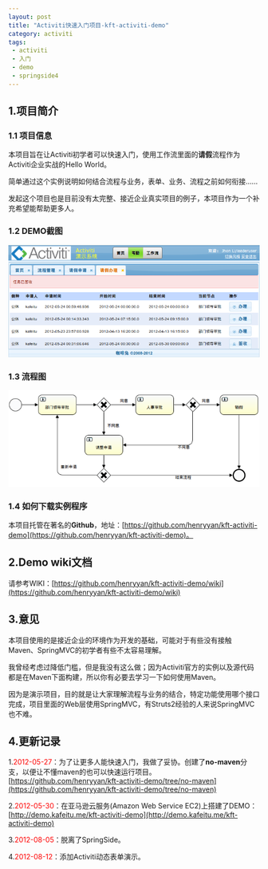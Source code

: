 ```yaml
---
layout: post
title: "Activiti快速入门项目-kft-activiti-demo"
category: activiti
tags: 
 - activiti
 - 入门
 - demo
 - springside4
---
```


## 1.项目简介

### 1.1 项目信息

本项目旨在让Activiti初学者可以快速入门，使用工作流里面的**请假**流程作为Activiti企业实战的Hello World。

简单通过这个实例说明如何结合流程与业务，表单、业务、流程之前如何衔接……

发起这个项目也是目前没有太完整、接近企业真实项目的例子，本项目作为一个补充希望能帮助更多人。

### 1.2 DEMO截图

![kft-activiti-demo截图](/files/2012/05/kft-activiti-demo.png)

### 1.3 流程图

![请假流程](/files/2012/05/leave-process-definition.png)

### 1.4 如何下载实例程序

本项目托管在著名的**Github**，地址：[https://github.com/henryyan/kft-activiti-demo](https://github.com/henryyan/kft-activiti-demo)。

## 2.Demo wiki文档

请参考WIKI：[https://github.com/henryyan/kft-activiti-demo/wiki](https://github.com/henryyan/kft-activiti-demo/wiki)

## 3.意见

本项目使用的是接近企业的环境作为开发的基础，可能对于有些没有接触Maven、SpringMVC的初学者有些不太容易理解。

我曾经考虑过降低门槛，但是我没有这么做；因为Activiti官方的实例以及源代码都是在Maven下面构建，所以你有必要去学习一下如何使用Maven。

因为是演示项目，目的就是让大家理解流程与业务的结合，特定功能使用哪个接口完成，项目里面的Web层使用SpringMVC，有Struts2经验的人来说SpringMVC也不难。

## 4.更新记录

1.<font color='red'>2012-05-27</font>：为了让更多人能快速入门，我做了妥协。创建了**no-maven**分支，以便让不懂maven的也可以快速运行项目。[https://github.com/henryyan/kft-activiti-demo/tree/no-maven](https://github.com/henryyan/kft-activiti-demo/tree/no-maven)

2.<font color='red'>2012-05-30</font>：在亚马逊云服务(Amazon Web Service EC2)上搭建了DEMO：[http://demo.kafeitu.me/kft-activiti-demo](http://demo.kafeitu.me/kft-activiti-demo)

3.<font color='red'>2012-08-05</font>：脱离了SpringSide。

4.<font color='red'>2012-08-12</font>：添加Activiti动态表单演示。
